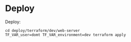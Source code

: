 # Deploy

Deploy:
```
cd deploy/terraform/dev/web-server
TF_VAR_user=domt TF_VAR_environment=dev terraform apply
```
